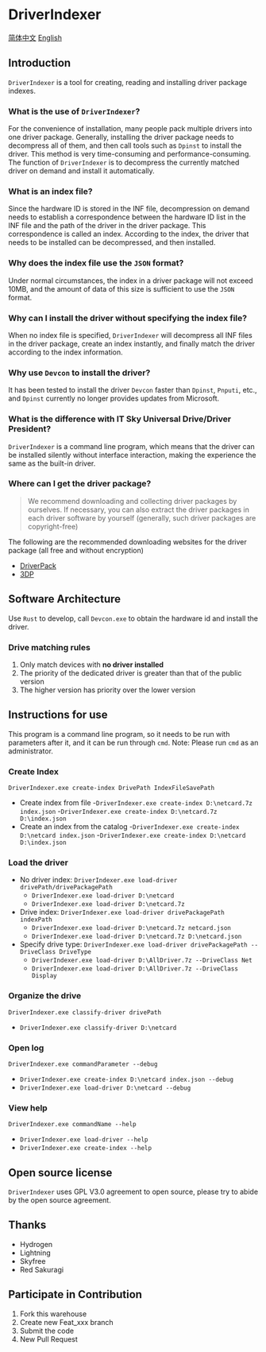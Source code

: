 # DriverIndexer

[简体中文](README.zh.md) [English](README.md)

## Introduction

`DriverIndexer` is a tool for creating, reading and installing driver package indexes.

### What is the use of `DriverIndexer`?

For the convenience of installation, many people pack multiple drivers into one driver package. Generally, installing the driver package needs to decompress all of them, and then call tools such as `Dpinst` to install the driver. This method is very time-consuming and performance-consuming. The function of `DriverIndexer` is to decompress the currently matched driver on demand and install it automatically.

### What is an index file?

Since the hardware ID is stored in the INF file, decompression on demand needs to establish a correspondence between the hardware ID list in the INF file and the path of the driver in the driver package. This correspondence is called an index. According to the index, the driver that needs to be installed can be decompressed, and then installed.

### Why does the index file use the `JSON` format?

Under normal circumstances, the index in a driver package will not exceed 10MB, and the amount of data of this size is sufficient to use the `JSON` format.

### Why can I install the driver without specifying the index file?

When no index file is specified, `DriverIndexer` will decompress all INF files in the driver package, create an index instantly, and finally match the driver according to the index information.

### Why use `Devcon` to install the driver?

It has been tested to install the driver `Devcon` faster than `Dpinst`, `Pnputi`, etc., and `Dpinst` currently no longer provides updates from Microsoft.

### What is the difference with IT Sky Universal Drive/Driver President?

`DriverIndexer` is a command line program, which means that the driver can be installed silently without interface interaction, making the experience the same as the built-in driver.

### Where can I get the driver package?

> We recommend downloading and collecting driver packages by ourselves. If necessary, you can also extract the driver packages in each driver software by yourself (generally, such driver packages are copyright-free)

The following are the recommended downloading websites for the driver package (all free and without encryption)

- [DriverPack](https://drp.su/en/foradmin)
- [3DP](https://www.3dpchip.com/3dpchip/3dp/net_down.php)

## Software Architecture

Use `Rust` to develop, call `Devcon.exe` to obtain the hardware id and install the driver.

### Drive matching rules

1. Only match devices with **no driver installed**
2. The priority of the dedicated driver is greater than that of the public version
3. The higher version has priority over the lower version

## Instructions for use

This program is a command line program, so it needs to be run with parameters after it, and it can be run through `cmd`. Note: Please run `cmd` as an administrator.

### Create Index

`DriverIndexer.exe create-index DrivePath IndexFileSavePath`

- Create index from file
    -`DriverIndexer.exe create-index D:\netcard.7z index.json`
    -`DriverIndexer.exe create-index D:\netcard.7z D:\index.json`
- Create an index from the catalog
    -`DriverIndexer.exe create-index D:\netcard index.json`
    -`DriverIndexer.exe create-index D:\netcard D:\index.json`

### Load the driver

- No driver index: `DriverIndexer.exe load-driver drivePath/drivePackagePath`
  - `DriverIndexer.exe load-driver D:\netcard`
  - `DriverIndexer.exe load-driver D:\netcard.7z`
- Drive index: `DriverIndexer.exe load-driver drivePackagePath indexPath`
  - `DriverIndexer.exe load-driver D:\netcard.7z netcard.json`
  - `DriverIndexer.exe load-driver D:\netcard.7z D:\netcard.json`
- Specify drive type: `DriverIndexer.exe load-driver drivePackagePath --DriveClass DriveType`
  - `DriverIndexer.exe load-driver D:\AllDriver.7z --DriveClass Net`
  - `DriverIndexer.exe load-driver D:\AllDriver.7z --DriveClass Display`

### Organize the drive

`DriverIndexer.exe classify-driver drivePath`

- `DriverIndexer.exe classify-driver D:\netcard`

### Open log

`DriverIndexer.exe commandParameter --debug`

- `DriverIndexer.exe create-index D:\netcard index.json --debug`
- `DriverIndexer.exe load-driver D:\netcard --debug`

### View help

`DriverIndexer.exe commandName --help`

- `DriverIndexer.exe load-driver --help`
- `DriverIndexer.exe create-index --help`

## Open source license

`DriverIndexer` uses GPL V3.0 agreement to open source, please try to abide by the open source agreement.

## Thanks

- Hydrogen
- Lightning
- Skyfree
- Red Sakuragi

## Participate in Contribution

1. Fork this warehouse
2. Create new Feat_xxx branch
3. Submit the code
4. New Pull Request
